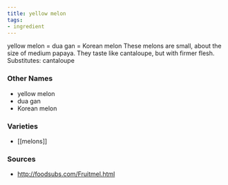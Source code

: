 ```yaml
---
title: yellow melon
tags:
- ingredient
---
```

yellow melon = dua gan = Korean melon These melons are small, about the size of medium papaya. They taste like cantaloupe, but with firmer flesh. Substitutes: cantaloupe

### Other Names

* yellow melon
* dua gan
* Korean melon

### Varieties

* [[melons]]

### Sources
* http://foodsubs.com/Fruitmel.html
